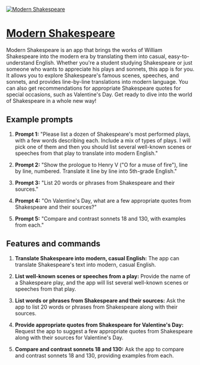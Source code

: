 [![Modern Shakespeare](https://files.oaiusercontent.com/file-PpJpIB3HnPRL7PrHjqQR5j7m?se=2123-10-19T12%3A23%3A33Z&sp=r&sv=2021-08-06&sr=b&rscc=max-age%3D31536000%2C%20immutable&rscd=attachment%3B%20filename%3D5b719a0f-ffff-434c-a05b-34a7bb4eceaf.png&sig=5IfiY5q9QfF9OL1hBKvpInT2aJSN%2BLM3zKWmrzEXAYw%3D)](https://chat.openai.com/g/g-Ncy8liDLE-modern-shakespeare)

# [Modern Shakespeare](https://chat.openai.com/g/g-Ncy8liDLE-modern-shakespeare)

Modern Shakespeare is an app that brings the works of William Shakespeare into the modern era by translating them into casual, easy-to-understand English. Whether you're a student studying Shakespeare or just someone who wants to appreciate his plays and sonnets, this app is for you. It allows you to explore Shakespeare's famous scenes, speeches, and sonnets, and provides line-by-line translations into modern language. You can also get recommendations for appropriate Shakespeare quotes for special occasions, such as Valentine's Day. Get ready to dive into the world of Shakespeare in a whole new way!

## Example prompts

1. **Prompt 1:** "Please list a dozen of Shakespeare's most performed plays, with a few words describing each. Include a mix of types of plays. I will pick one of them and then you should list several well-known scenes or speeches from that play to translate into modern English."

2. **Prompt 2:** "Show the prologue to Henry V ("O for a muse of fire"), line by line, numbered. Translate it line by line into 5th-grade English."

3. **Prompt 3:** "List 20 words or phrases from Shakespeare and their sources."

4. **Prompt 4:** "On Valentine's Day, what are a few appropriate quotes from Shakespeare and their sources?"

5. **Prompt 5:** "Compare and contrast sonnets 18 and 130, with examples from each."


## Features and commands

1. **Translate Shakespeare into modern, casual English:** The app can translate Shakespeare's text into modern, casual English.

2. **List well-known scenes or speeches from a play:** Provide the name of a Shakespeare play, and the app will list several well-known scenes or speeches from that play.

3. **List words or phrases from Shakespeare and their sources:** Ask the app to list 20 words or phrases from Shakespeare along with their sources.

4. **Provide appropriate quotes from Shakespeare for Valentine's Day:** Request the app to suggest a few appropriate quotes from Shakespeare along with their sources for Valentine's Day.

5. **Compare and contrast sonnets 18 and 130:** Ask the app to compare and contrast sonnets 18 and 130, providing examples from each.